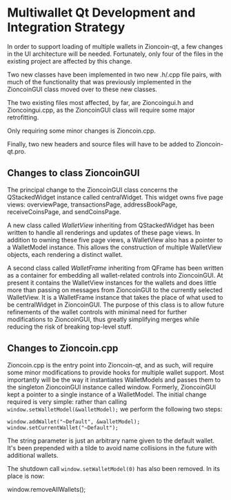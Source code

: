 Multiwallet Qt Development and Integration Strategy
===================================================

In order to support loading of multiple wallets in Zioncoin-qt, a few changes in the UI architecture will be needed.
Fortunately, only four of the files in the existing project are affected by this change.

Two new classes have been implemented in two new .h/.cpp file pairs, with much of the functionality that was previously
implemented in the ZioncoinGUI class moved over to these new classes.

The two existing files most affected, by far, are Zioncoingui.h and Zioncoingui.cpp, as the ZioncoinGUI class will require
some major retrofitting.

Only requiring some minor changes is Zioncoin.cpp.

Finally, two new headers and source files will have to be added to Zioncoin-qt.pro.

Changes to class ZioncoinGUI
---------------------------
The principal change to the ZioncoinGUI class concerns the QStackedWidget instance called centralWidget.
This widget owns five page views: overviewPage, transactionsPage, addressBookPage, receiveCoinsPage, and sendCoinsPage.

A new class called *WalletView* inheriting from QStackedWidget has been written to handle all renderings and updates of
these page views. In addition to owning these five page views, a WalletView also has a pointer to a WalletModel instance.
This allows the construction of multiple WalletView objects, each rendering a distinct wallet.

A second class called *WalletFrame* inheriting from QFrame has been written as a container for embedding all wallet-related
controls into ZioncoinGUI. At present it contains the WalletView instances for the wallets and does little more than passing on messages
from ZioncoinGUI to the currently selected WalletView. It is a WalletFrame instance
that takes the place of what used to be centralWidget in ZioncoinGUI. The purpose of this class is to allow future
refinements of the wallet controls with minimal need for further modifications to ZioncoinGUI, thus greatly simplifying
merges while reducing the risk of breaking top-level stuff.

Changes to Zioncoin.cpp
----------------------
Zioncoin.cpp is the entry point into Zioncoin-qt, and as such, will require some minor modifications to provide hooks for
multiple wallet support. Most importantly will be the way it instantiates WalletModels and passes them to the
singleton ZioncoinGUI instance called window. Formerly, ZioncoinGUI kept a pointer to a single instance of a WalletModel.
The initial change required is very simple: rather than calling `window.setWalletModel(&walletModel);` we perform the
following two steps:

	window.addWallet("~Default", &walletModel);
	window.setCurrentWallet("~Default");

The string parameter is just an arbitrary name given to the default wallet. It's been prepended with a tilde to avoid name collisions in the future with additional wallets.

The shutdown call `window.setWalletModel(0)` has also been removed. In its place is now:

window.removeAllWallets();
